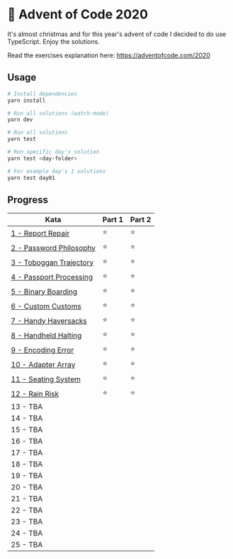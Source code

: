 # 🎄 Advent of Code 2020

It's almost christmas and for this year's advent of code I decided to do use TypeScript. Enjoy the solutions.

Read the exercises explanation here: https://adventofcode.com/2020

## Usage

```bash
# Install dependencies
yarn install

# Run all solutions (watch-mode)
yarn dev

# Run all solutions
yarn test

# Run specific day's solution
yarn test <day-folder>

# For example day's 1 solutions
yarn test day01
```

## Progress

| Kata                                          | Part 1 | Part 2 |
| --------------------------------------------- | ------ | ------ |
| [1 - Report Repair](src/day01/index.ts)       | ⭐️      | ⭐️      |
| [2 - Password Philosophy](src/day02/index.ts) | ⭐️      | ⭐️      |
| [3 - Toboggan Trajectory](src/day03/index.ts) | ⭐️      | ⭐️      |
| [4 - Passport Processing](src/day04/index.ts) | ⭐️      | ⭐️      |
| [5 - Binary Boarding](src/day05/index.ts)     | ⭐️      | ⭐️      |
| [6 - Custom Customs](src/day06/index.ts)      | ⭐️      | ⭐️      |
| [7 - Handy Haversacks](src/day07/index.ts)    | ⭐️      | ⭐️      |
| [8 - Handheld Halting](src/day08/index.ts)    | ⭐️      | ⭐️      |
| [9 - Encoding Error](src/day09/index.ts)      | ⭐️      | ⭐️      |
| [10 - Adapter Array](src/day10/index.ts)      | ⭐️      | ⭐️      |
| [11 - Seating System](src/day11/index.ts)     | ⭐️      | ⭐️      |
| [12 - Rain Risk](src/day12/index.ts)          | ⭐️      | ⭐️      |
| 13 - TBA                                      |        |        |
| 14 - TBA                                      |        |        |
| 15 - TBA                                      |        |        |
| 16 - TBA                                      |        |        |
| 17 - TBA                                      |        |        |
| 18 - TBA                                      |        |        |
| 19 - TBA                                      |        |        |
| 20 - TBA                                      |        |        |
| 21 - TBA                                      |        |        |
| 22 - TBA                                      |        |        |
| 23 - TBA                                      |        |        |
| 24 - TBA                                      |        |        |
| 25 - TBA                                      |        |        |